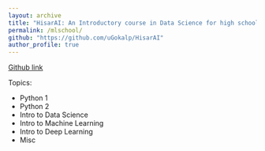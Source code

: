 ```yaml
---
layout: archive
title: "HisarAI: An Introductory course in Data Science for high school students"
permalink: /mlschool/
github: "https://github.com/uGokalp/HisarAI"
author_profile: true
---
```

[Github link]("https://github.com/uGokalp/HisarAI")


Topics:
  - Python 1
  - Python 2
  - Intro to Data Science
  - Intro to Machine Learning
  - Intro to Deep Learning
  - Misc
